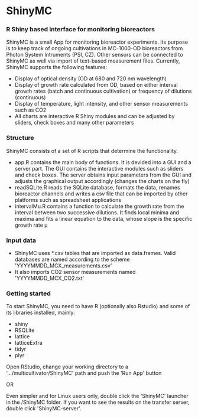 # ShinyMC
### R Shiny based interface for monitoring bioreactors

ShinyMC is a small App for monitoring bioreactor experiments. Its purpose is to keep track of ongoing cultivations in MC-1000-OD bioreactors from Photon System Intruments (PSI, CZ). Other sensors can be connected to ShinyMC as well via import of text-based measurement files. Currently, ShinyMC supports the following features:

- Display of optical density (OD at 680 and 720 nm wavelength)
- Display of growth rate calculated from OD, based on either interval growth rates (batch and continuous cultivation) or frequency of dilutions (continuous)
- Display of temperature, light intensity, and other sensor measurements such as CO2
- All charts are interactive R Shiny modules and can be adjusted by sliders, check boxes and many other parameters

### Structure

ShinyMC consists of a set of R scripts that determine the functionality.

- app.R contains the main body of functions. It is devided into a GUI and a server part. The GUI contains the interactive modules such as sliders and check boxes. The server obtains input parameters from the GUI and adjusts the graphical output accordingly (changes the charts on the fly)
- readSQLite.R reads the SQLite database, formats the data, renames bioreactor channels and writes a csv file that can be imported by other platforms such as spreadsheet applications
- intervalMu.R contains a function to calculate the growth rate from the interval between two successive dilutions. It finds local minima and maxima and fits a linear equation to the data, whose slope is the specific growth rate µ

### Input data

- ShinyMC uses *.csv tables that are imported as data.frames. Valid databases are named according to the scheme 'YYYYMMDD_MCX_measurements.csv'
- It also imports CO2 sensor measurements named 'YYYYMMDD_MCX_CO2.txt'

### Getting started

To start ShinyMC, you need to have R (optionally also Rstudio) and some of its libraries installed, mainly:

- shiny
- RSQLite
- lattice
- latticeExtra
- tidyr
- plyr

Open RStudio, change your working directory to a '.../multicultivator/ShinyMC' path and push the 'Run App' button

OR

Even simpler and for Linux users only, double click the 'ShinyMC' launcher in the /ShinyMC folder. If you want to see the results on the transfer server, double click 'ShinyMC-server'. 

